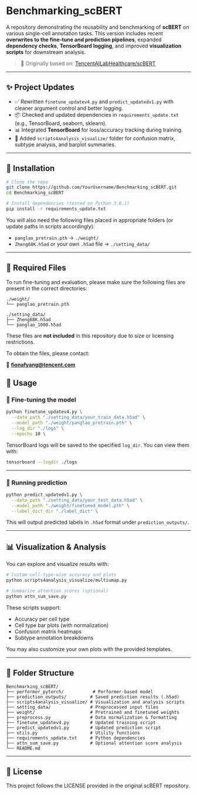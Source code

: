 # Benchmarking_scBERT

A repository demonstrating the reusability and benchmarking of **scBERT** on various single-cell annotation tasks. This version includes recent **overwrites to the fine-tune and prediction pipelines**, expanded **dependency checks**, **TensorBoard logging**, and improved **visualization scripts** for downstream analysis.

> 🔬 Originally based on: [TencentAILabHealthcare/scBERT](https://github.com/TencentAILabHealthcare/scBERT)

---

## ✨ Project Updates

- ✅ Rewritten `finetune_updatev4.py` and `predict_updatedv1.py` with cleaner argument control and better logging.
- 📦 Checked and updated dependencies in `requirements_update.txt` (e.g., TensorBoard, seaborn, sklearn).
- 📊 Integrated **TensorBoard** for loss/accuracy tracking during training.
- 🎨 Added `scripts4analysis_visualize/` folder for confusion matrix, subtype analysis, and barplot summaries.

---

## 🔧 Installation

```bash
# Clone the repo
git clone https://github.com/YourUsername/Benchmarking_scBERT.git
cd Benchmarking_scBERT

# Install dependencies (tested on Python 3.8.1)
pip install -r requirements_update.txt
```

You will also need the following files placed in appropriate folders (or update paths in scripts accordingly):
- `panglao_pretrain.pth` → `./weight/`
- `Zheng68K.h5ad` or your own `.h5ad` file → `./setting_data/`

---
## 📁 Required Files

To run fine-tuning and evaluation, please make sure the following files are present in the correct directories:

```
./weight/
└── panglao_pretrain.pth

./setting_data/
├── Zheng68K.h5ad
└── panglao_1000.h5ad
```
These files are **not included** in this repository due to size or licensing restrictions.

To obtain the files, please contact:

📧 **fionafyang@tencent.com**


## 🚀 Usage

### 🔹 Fine-tuning the model

```bash
python finetune_updatev4.py \
  --data_path "./setting_data/your_train_data.h5ad" \
  --model_path "./weight/panglao_pretrain.pth" \
  --log_dir "./logs" \
  --epochs 10 \
```

TensorBoard logs will be saved to the specified `log_dir`. You can view them with:
```bash
tensorboard --logdir ./logs
```

---

### 🔹 Running prediction

```bash
python predict_updatedv1.py \
  --data_path "./setting_data/your_test_data.h5ad" \
  --model_path "./weight/finetuned_model.pth" \
  --label_dict_dir "./label_dict" \
```

This will output predicted labels in `.h5ad` format under `prediction_outputs/`.

---

## 📊 Visualization & Analysis

You can explore and visualize results with:

```bash
# Custom cell-type-wise accuracy and plots
python scripts4analysis_visualize/multiumap.py

# Summarize attention scores (optional)
python attn_sum_save.py
```

These scripts support:
- Accuracy per cell type
- Cell type bar plots (with normalization)
- Confusion matrix heatmaps
- Subtype annotation breakdowns

You may also customize your own plots with the provided templates.

---

## 📁 Folder Structure

```
Benchmarking_scBERT/
├── performer_pytorch/           # Performer-based model
├── prediction_outputs/         # Saved prediction results (.h5ad)
├── scripts4analysis_visualize/ # Visualization and analysis scripts
├── setting_data/               # Preprocessed input files
├── weight/                     # Pretrained and finetuned weights
├── preprocess.py               # Data normalization & formatting
├── finetune_updatev4.py        # Updated training script
├── predict_updatedv1.py        # Updated prediction script
├── utils.py                    # Utility functions
├── requirements_update.txt     # Python dependencies
├── attn_sum_save.py            # Optional attention score analysis
└── README.md
```

---

## 📜 License

This project follows the LICENSE provided in the original scBERT repository.
